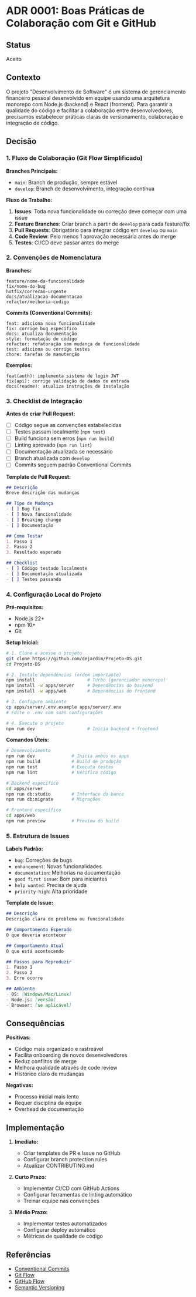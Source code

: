 # ADR 0001: Boas Práticas de Colaboração com Git e GitHub

## Status
Aceito

## Contexto
O projeto "Desenvolvimento de Software" é um sistema de gerenciamento financeiro pessoal desenvolvido em equipe usando uma arquitetura monorepo com Node.js (backend) e React (frontend). Para garantir a qualidade do código e facilitar a colaboração entre desenvolvedores, precisamos estabelecer práticas claras de versionamento, colaboração e integração de código.

## Decisão

### 1. Fluxo de Colaboração (Git Flow Simplificado)

**Branches Principais:**
- `main`: Branch de produção, sempre estável
- `develop`: Branch de desenvolvimento, integração contínua

**Fluxo de Trabalho:**
1. **Issues**: Toda nova funcionalidade ou correção deve começar com uma issue
2. **Feature Branches**: Criar branch a partir de `develop` para cada feature/fix
3. **Pull Requests**: Obrigatório para integrar código em `develop` ou `main`
4. **Code Review**: Pelo menos 1 aprovação necessária antes do merge
5. **Testes**: CI/CD deve passar antes do merge

### 2. Convenções de Nomenclatura

**Branches:**
```
feature/nome-da-funcionalidade
fix/nome-do-bug
hotfix/correcao-urgente
docs/atualizacao-documentacao
refactor/melhoria-codigo
```

**Commits (Conventional Commits):**
```
feat: adiciona nova funcionalidade
fix: corrige bug específico
docs: atualiza documentação
style: formatação de código
refactor: refatoração sem mudança de funcionalidade
test: adiciona ou corrige testes
chore: tarefas de manutenção
```

**Exemplos:**
```
feat(auth): implementa sistema de login JWT
fix(api): corrige validação de dados de entrada
docs(readme): atualiza instruções de instalação
```

### 3. Checklist de Integração

**Antes de criar Pull Request:**
- [ ] Código segue as convenções estabelecidas
- [ ] Testes passam localmente (`npm test`)
- [ ] Build funciona sem erros (`npm run build`)
- [ ] Linting aprovado (`npm run lint`)
- [ ] Documentação atualizada se necessário
- [ ] Branch atualizada com `develop`
- [ ] Commits seguem padrão Conventional Commits

**Template de Pull Request:**
```markdown
## Descrição
Breve descrição das mudanças

## Tipo de Mudança
- [ ] Bug fix
- [ ] Nova funcionalidade  
- [ ] Breaking change
- [ ] Documentação

## Como Testar
1. Passo 1
2. Passo 2
3. Resultado esperado

## Checklist
- [ ] Código testado localmente
- [ ] Documentação atualizada
- [ ] Testes passando
```

### 4. Configuração Local do Projeto

**Pré-requisitos:**
- Node.js 22+
- npm 10+
- Git

**Setup Inicial:**
```bash
# 1. Clone e acesse o projeto
git clone https://github.com/dejardim/Projeto-DS.git
cd Projeto-DS

# 2. Instale dependências (ordem importante)
npm install                    # Turbo (gerenciador monorepo)
npm install -w apps/server     # Dependências do backend
npm install -w apps/web        # Dependências do frontend

# 3. Configure ambiente
cp apps/server/.env.example apps/server/.env
# Edite o .env com suas configurações

# 4. Execute o projeto
npm run dev                    # Inicia backend + frontend
```

**Comandos Úteis:**
```bash
# Desenvolvimento
npm run dev              # Inicia ambos os apps
npm run build            # Build de produção
npm run test             # Executa testes
npm run lint             # Verifica código

# Backend específico
cd apps/server
npm run db:studio        # Interface do banco
npm run db:migrate       # Migrações

# Frontend específico  
cd apps/web
npm run preview          # Preview do build
```

### 5. Estrutura de Issues

**Labels Padrão:**
- `bug`: Correções de bugs
- `enhancement`: Novas funcionalidades
- `documentation`: Melhorias na documentação
- `good first issue`: Bom para iniciantes
- `help wanted`: Precisa de ajuda
- `priority-high`: Alta prioridade

**Template de Issue:**
```markdown
## Descrição
Descrição clara do problema ou funcionalidade

## Comportamento Esperado
O que deveria acontecer

## Comportamento Atual
O que está acontecendo

## Passos para Reproduzir
1. Passo 1
2. Passo 2
3. Erro ocorre

## Ambiente
- OS: [Windows/Mac/Linux]
- Node.js: [versão]
- Browser: [se aplicável]
```

## Consequências

**Positivas:**
- Código mais organizado e rastreável
- Facilita onboarding de novos desenvolvedores
- Reduz conflitos de merge
- Melhora qualidade através de code review
- Histórico claro de mudanças

**Negativas:**
- Processo inicial mais lento
- Requer disciplina da equipe
- Overhead de documentação

## Implementação

1. **Imediato:**
   - Criar templates de PR e Issue no GitHub
   - Configurar branch protection rules
   - Atualizar CONTRIBUTING.md

2. **Curto Prazo:**
   - Implementar CI/CD com GitHub Actions
   - Configurar ferramentas de linting automático
   - Treinar equipe nas convenções

3. **Médio Prazo:**
   - Implementar testes automatizados
   - Configurar deploy automático
   - Métricas de qualidade de código

## Referências
- [Conventional Commits](https://www.conventionalcommits.org/)
- [Git Flow](https://nvie.com/posts/a-successful-git-branching-model/)
- [GitHub Flow](https://guides.github.com/introduction/flow/)
- [Semantic Versioning](https://semver.org/)
